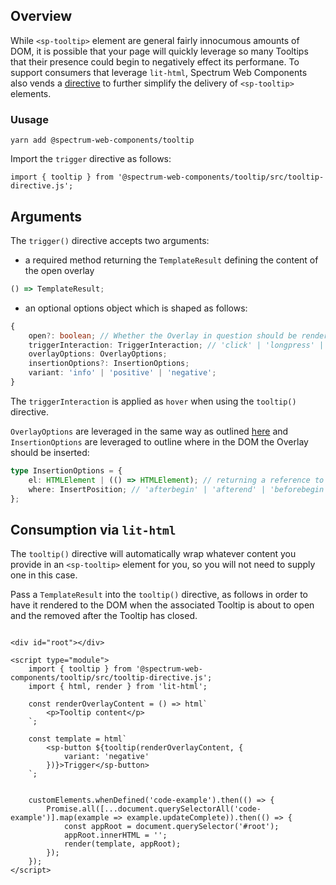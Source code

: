 ## Overview

While `<sp-tooltip>` element are general fairly innocumous amounts of DOM, it is possible that your page will quickly leverage so many Tooltips that their presence could begin to negatively effect its performane. To support consumers that leverage `lit-html`, Spectrum Web Components also vends a [directive](https://lit.dev/docs/api/directives/) to further simplify the delivery of `<sp-tooltip>` elements.

### Uusage

```
yarn add @spectrum-web-components/tooltip
```

Import the `trigger` directive as follows:

```
import { tooltip } from '@spectrum-web-components/tooltip/src/tooltip-directive.js';
```

## Arguments

The `trigger()` directive accepts two arguments:

-   a required method returning the `TemplateResult` defining the content of the open overlay

```ts
() => TemplateResult;
```

-   an optional options object which is shaped as follows:

```ts
{
    open?: boolean; // Whether the Overlay in question should be rendered open.
    triggerInteraction: TriggerInteraction; // 'click' | 'longpress' | 'hover'
    overlayOptions: OverlayOptions;
    insertionOptions?: InsertionOptions;
    variant: 'info' | 'positive' | 'negative';
}
```

The `triggerInteraction` is applied as `hover` when using the `tooltip()` directive.

`OverlayOptions` are leveraged in the same way as outlined [here](https://opensource.adobe.com/spectrum-web-components/components/imperative-api/#overlayoptions) and `InsertionOptions` are leveraged to outline where in the DOM the Overlay should be inserted:

```ts
type InsertionOptions = {
    el: HTMLElement | (() => HTMLElement); // returning a reference to the element the Overlay should be inserted adjacent to
    where: InsertPosition; // 'afterbegin' | 'afterend' | 'beforebegin' | 'beforeend'
};
```

## Consumption via `lit-html`

The `tooltip()` directive will automatically wrap whatever content you provide in an `<sp-tooltip>` element for you, so you will not need to supply one in this case.

Pass a `TemplateResult` into the `tooltip()` directive, as follows in order to have it rendered to the DOM when the associated Tooltip is about to open and the removed after the Tooltip has closed.

```html-live

<div id="root"></div>

<script type="module">
    import { tooltip } from '@spectrum-web-components/tooltip/src/tooltip-directive.js';
    import { html, render } from 'lit-html';

    const renderOverlayContent = () => html`
        <p>Tooltip content</p>
    `;

    const template = html`
        <sp-button ${tooltip(renderOverlayContent, {
            variant: 'negative'
        })}>Trigger</sp-button>
    `;


    customElements.whenDefined('code-example').then(() => {
        Promise.all([...document.querySelectorAll('code-example')].map(example => example.updateComplete)).then(() => {
            const appRoot = document.querySelector('#root');
            appRoot.innerHTML = '';
            render(template, appRoot);
        });
    });
</script>
```

<script type="module">
    import { tooltip } from '@spectrum-web-components/tooltip/src/tooltip-directive.js';
    import { html, render } from 'lit-html';

    const renderOverlayContent = () => html`
        <p>Tooltip content</p>
    `;

    const template = html`
        <sp-button ${tooltip(renderOverlayContent, {
            variant: 'negative'
        })}>Trigger</sp-button>
    `;

    customElements.whenDefined('code-example').then(() => {
        Promise.all([...document.querySelectorAll('code-example')].map(example => example.updateComplete)).then(() => {
            const appRoot = document.querySelector('#root');
            appRoot.innerHTML = '';
            render(template, appRoot);
        });
    });
</script>

